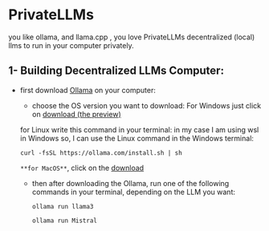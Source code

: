 # PrivateLLMs
 
you like ollama, and llama.cpp , you love PrivateLLMs decentralized (local) llms to run in your computer privately. 

## 1- Building Decentralized LLMs Computer:
  - first download [Ollama](https://ollama.com/download/) on your computer:
      - choose the OS version you want to download:
        For Windows just click on [download (the preview)](https://ollama.com/download/OllamaSetup.exe)

       for Linux write this command in your terminal:
        in my case I am using wsl in Windows so, I can use the Linux command in the Windows terminal:
    ```
    curl -fsSL https://ollama.com/install.sh | sh
    ```
    
      `**for MacOS**`, click on the [download](https://ollama.com/download/Ollama-darwin.zip) 

    - then after downloading the Ollama, run one of the following commands in your terminal, depending on the LLM you want:
      ```
      ollama run llama3
      ```
      ```
      ollama run Mistral
      ```
